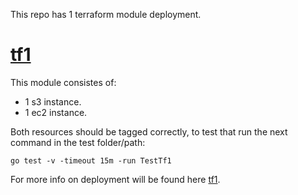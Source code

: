 
This repo has 1 terraform module deployment.
# [tf1](https://github.com/IdontApply/fl-maytham-1/tree/main/tf1) 

This module consistes of:
- 1 s3 instance.
- 1 ec2 instance.
  
<p>Both resources should be tagged correctly, to test that run the next command in the test folder/path:</p>

```console
go test -v -timeout 15m -run TestTf1
```
For more info on deployment will be found here [tf1](https://github.com/IdontApply/fl-maytham-1/tree/main/tf1).
